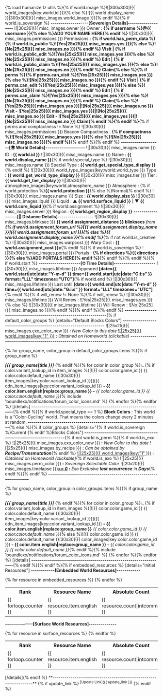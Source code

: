 {% load humanize tz utils %}{% if world.image %}![|300x300]({{ world_images|key:world.id }}){% else %}![{{ world.display_name }}|300x300]({{ misc_images.world_image }}){% endif %}{% if world.is_sovereign %}
**-------------------[Sovereign Details]-------------------**
![|30x30]({{ misc_images.owner }}) Owner : **{% if username %}@{{ username }}{% else %}ADD YOUR NAME HERE{% endif %}**
![|30x30]({{ misc_images.permissions }}) Permissions : **{% if world.has_perm_data %}{% if world.is_public %}![Yes|25x25]({{ misc_images.yes }}){% else %}![No|25x25]({{ misc_images.no }}){% endif %} Visit | {% if world.is_public_edit %}![Yes|25x25]({{ misc_images.yes }}){% else %}![No|25x25]({{ misc_images.no }}){% endif %} Edit | {% if world.is_public_claim %}![Yes|25x25]({{ misc_images.yes }}){% else %}![No|25x25]({{ misc_images.no }}){% endif %} Claim{% else %}{% if perms %}{% if perms.can_visit %}![Yes|25x25]({{ misc_images.yes }}){% else %}![No|25x25]({{ misc_images.no }}){% endif %} Visit | {% if perms.can_edit %}![Yes|25x25]({{ misc_images.yes }}){% else %}![No|25x25]({{ misc_images.no }}){% endif %} Edit | {% if perms.can_claim %}![Yes|25x25]({{ misc_images.yes }}){% else %}![No|25x25]({{ misc_images.no }}){% endif %} Claim{% else %}![Yes|25x25]({{ misc_images.yes }})|![No|25x25]({{ misc_images.no }}) Visit - ![Yes|25x25]({{ misc_images.yes }})|![No|25x25]({{ misc_images.no }}) Edit - ![Yes|25x25]({{ misc_images.yes }})|![No|25x25]({{ misc_images.no }}) Claim{% endif %}{% endif %}**{% if perms and comptactness != None %}
![|30x30]({{ misc_images.permissions }}) Beacon Compactness : **{% if compactness %}![Yes|25x25]({{ misc_images.yes }}){% else %}![No|25x25]({{ misc_images.no }}){% endif %}**{% endif %}{% endif %}
**--------------------[🌍 World Details]--------------------**
![|30x30]({{ misc_images.name }}) ID : **{{ world.id }}**
![|30x30]({{ misc_images.name }}) Name : **{{ world.display_name }}**{% if world.special_type %}
![|30x30]({{ misc_images.name }}) Special Type : **{{ world.get_special_type_display }}**{% endif %}
![|30x30]({{ world_type_images|key:world.world_type }}) Type : **{{ world.get_world_type_display }}**
![|30x30]({{ misc_images.tier }}) Tier : **{{ world.get_tier_display }}**
![|30x30]({{ atmosphere_images|key:world.atmosphere_name }}) Atmosphere : {% if world.protection %}**{{ world.protection }}**{% else %}Normal{% endif %}
![|30x30]({{ misc_images.name }}) Size : **{{ world.display_size }}**
![|30x30]({{ misc_images.liquid }}) Liquid : **▲ {{ world.surface_liquid }}** | ▼ **{{ world.core_liquid }}**{% if world.assignment %}
![|30x30]({{ misc_images.server }}) Region : **{{ world.get_region_display }}**
**------------------[🧭 Distance Details]------------------**
![|30x30]({{ misc_images.blinksec }}) **{{ world.assignment_distance }} blinksecs** _from_ **_{% if world.assignment.forum_url %}[{{ world.assignment.display_name }}]({{ world.assignment.forum_url }}){% else %}{{ world.assignment.display_name }}{% endif %}_**{% if not world.is_creative %}
![|30x30]({{ misc_images.warpcost }}) Warp Cost : **{{ world.assignment_cost }}c**{% endif %}{% if world.is_sovereign %}
![|30x30]({{ misc_images.portal }}) Portals : **{% if directions %}{{ directions }}{% else %}ADD PORTALS HERE{% endif %}**{% endif %}{% endif %}{% if world.start %}
**---------------------[⏱ Time Details]---------------------**
![|30x30]({{ misc_images.lifetime }}) Appeared **[date={{ world.start|utc|date:"Y-m-d" }} time={{ world.start|utc|date:"G:i:s" }} format="LLL" timezones="UTC"]**{% if world.end %}
![|30x30]({{ misc_images.lifetime }}) Last until **[date={{ world.end|utc|date:"Y-m-d" }} time={{ world.end|utc|date:"G:i:s" }} format="LLL" timezones="UTC"]**{% endif %}{% if will_renew != None %}{% if will_renew %}
![|30x30]({{ misc_images.lifetime }}) Will Renew : ![Yes|25x25]({{ misc_images.yes }}){% else %}
![|30x30]({{ misc_images.lifetime }}) Will Renew : ![No|25x25]({{ misc_images.no }}){% endif %}{% endif %}{% endif %}
**-------------------------------------------------------------------**{% if default_color_groups %}
[details="Default Blocks Colors"]
**-------------------------------------------------------------------**
![|25x25]({{ misc_images.exo_color_new }}) **:** _New Color to this date_
[![|25x25]({{ world_images|key:"1" }})]() **:** _Obtained on Homeworld (clickable)_
**-------------------------------------------------------------------**

{% for group_name, color_group in default_color_groups.items %}{% if group_name %}

_**[{{ group_name|title }}]**_
{% endif %}{% for color in color_group %}∟{% if color.variant_lookup_id in item_images %}[![{{ color.color.game_id }} {{ color.color.default_name }}|30x30]({{ item_images|key:color.variant_lookup_id }})]({{ cdn_item_images|key:color.variant_lookup_id }}) **- {{ color.item.english|replace:group_name }} -** _{{ color.color.game_id }} {{ color.color.default_name }}_{% include 'boundlexx/notifications/forum_color_icons.md' %}
{% endfor %}{% endfor %}
[/details]
**-------------------------------------------------------------------**{% endif %}{% if world.special_type == 1 %}
**Block Colors** : This world is a "Color-Cycling" world. That means the colors change every 2 minutes at random.
**-------------------------------------------------------------------**{% else %}{% if color_groups %}
[details="{% if world.is_sovereign %}Current {% endif %}Blocks Colors"]
**-------------------------------------------------------------------**{% if not world.is_perm %}{% if world.is_exo %}
![|25x25]({{ misc_images.exo_color_new }}) **:** _New Color to this date_
![|25x25]({{ misc_images.by_recipe }}) **:** _Can be obtained by **Recipe/Transmutation**_{% endif %}
[![|25x25]({{ world_images|key:"1" }})]() **:** _Obtained on Homeworld (clickable)_{% if world.is_exo %}
![|25x25]({{ misc_images.perm_color }}) **:** _Sovereign Selectable Color_
![|20x20]({{ misc_images.timelapse }})**_[>= 0]()_** **:** _Exo Exclusive **last occurrence** in **Days**_{% endif %}{% endif %}
**-------------------------------------------------------------------**

{% for group_name, color_group in color_groups.items %}{% if group_name %}

_**[{{ group_name|title }}]**_
{% endif %}{% for color in color_group %}∟{% if color.variant_lookup_id in item_images %}[![{{ color.color.game_id }} {{ color.color.default_name }}|30x30]({{ item_images|key:color.variant_lookup_id }})]({{ cdn_item_images|key:color.variant_lookup_id }}) **- {{ color.item.english|replace:group_name }}** _{{ color.color.game_id }} {{ color.color.default_name }}_{% else %}![{{ color.color.game_id }} {{ color.color.default_name }}|30x30]({{ color_images|key:color.color.game_id }}) **- {{ color.item.english|replace:group_name }} -** _{{ color.color.game_id }} {{ color.color.default_name }}_{% endif %}{% include 'boundlexx/notifications/forum_color_icons.md' %}
{% endfor %}{% endfor %}
[/details]
**-------------------------------------------------------------------**{% endif %}{% endif %}{% if embedded_resources %}
[details="Initial Resources"]
**------------[Embedded World Resources]------------**
<table>
<tr><th>Rank</th><th>Resource Name</th><th>Absolute Count</th><th>Percentage</th><th>Average Per Chunk</th></tr>{% for resource in embedded_resources %}
<tr><td>{{ forloop.counter }}</td><td>{{ resource.item.english }}</td><td>{{ resource.count|intcomma }}</td><td>{{ resource.percentage }}%</td><td>{{ resource.average_per_chunk }}</td>{% endfor %}
</table>


**--------------[Surface World Resources]--------------**
<table>
<tr><th>Rank</th><th>Resource Name</th><th>Absolute Count</th><th>Percentage</th><th>Average Per Chunk</th></tr>{% for resource in surface_resources %}
<tr><td>{{ forloop.counter }}</td><td>{{ resource.item.english }}</td><td>{{ resource.count|intcomma }}</td><td>{{ resource.percentage }}%</td><td>{{ resource.average_per_chunk }}</td>{% endfor %}
</table>
[/details]{% endif %}
**-------------------------------------------------------------------**
{% if update_link %}
<sup>[Update Link]({{ update_link }})</sup>
{% endif %}
